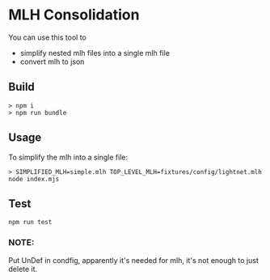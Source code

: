 # MLH Consolidation

You can use this tool to

- simplify nested mlh files into a single mlh file
- convert mlh to json

## Build

```
> npm i
> npm run bundle
```

## Usage

To simplify the mlh into a single file:

```
> SIMPLIFIED_MLH=simple.mlh TOP_LEVEL_MLH=fixtures/config/lightnet.mlh node index.mjs
```

## Test

```
npm run test
```


### NOTE:

Put UnDef in condfig, apparently it's needed for mlh, it's not enough to just delete it.

